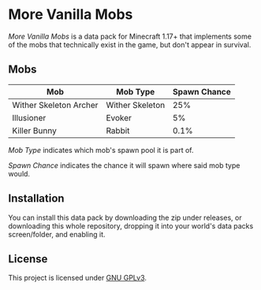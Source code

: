 
# More Vanilla Mobs

*More Vanilla Mobs* is a data pack for Minecraft 1.17+ that implements some of the mobs that technically exist in the game, but don't appear in survival.

 
## Mobs

| Mob                    | Mob Type        | Spawn Chance  |
| ---------------------- | --------------- | ------------- |
| Wither Skeleton Archer | Wither Skeleton | 25%           |
| Illusioner             | Evoker          | 5%            |
| Killer Bunny           | Rabbit          | 0.1%          |

*Mob Type* indicates which mob's spawn pool it is part of.

*Spawn Chance* indicates the chance it will spawn where said mob type would.

 
## Installation 

You can install this data pack by downloading the zip under releases, or downloading this whole repository, dropping it into your world's data packs screen/folder, and enabling it.

 
## License

This project is licensed under [GNU GPLv3](./LICENSE).

  